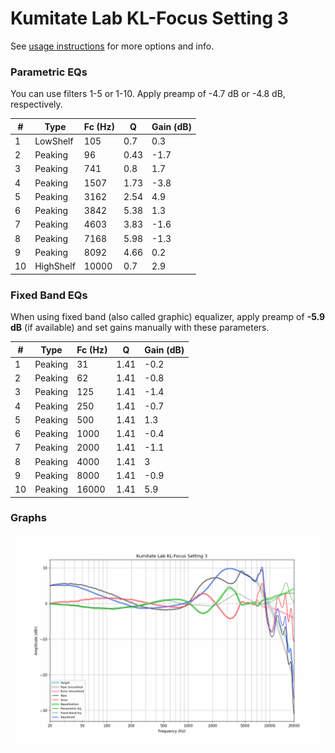 # Kumitate Lab KL-Focus Setting 3
See [usage instructions](https://github.com/jaakkopasanen/AutoEq#usage) for more options and info.

### Parametric EQs
You can use filters 1-5 or 1-10. Apply preamp of -4.7 dB or -4.8 dB, respectively.

|   # | Type      |   Fc (Hz) |    Q |   Gain (dB) |
|-----|-----------|-----------|------|-------------|
|   1 | LowShelf  |       105 | 0.7  |         0.3 |
|   2 | Peaking   |        96 | 0.43 |        -1.7 |
|   3 | Peaking   |       741 | 0.8  |         1.7 |
|   4 | Peaking   |      1507 | 1.73 |        -3.8 |
|   5 | Peaking   |      3162 | 2.54 |         4.9 |
|   6 | Peaking   |      3842 | 5.38 |         1.3 |
|   7 | Peaking   |      4603 | 3.83 |        -1.6 |
|   8 | Peaking   |      7168 | 5.98 |        -1.3 |
|   9 | Peaking   |      8092 | 4.66 |         0.2 |
|  10 | HighShelf |     10000 | 0.7  |         2.9 |

### Fixed Band EQs
When using fixed band (also called graphic) equalizer, apply preamp of **-5.9 dB** (if available) and set gains manually with these parameters.

|   # | Type    |   Fc (Hz) |    Q |   Gain (dB) |
|-----|---------|-----------|------|-------------|
|   1 | Peaking |        31 | 1.41 |        -0.2 |
|   2 | Peaking |        62 | 1.41 |        -0.8 |
|   3 | Peaking |       125 | 1.41 |        -1.4 |
|   4 | Peaking |       250 | 1.41 |        -0.7 |
|   5 | Peaking |       500 | 1.41 |         1.3 |
|   6 | Peaking |      1000 | 1.41 |        -0.4 |
|   7 | Peaking |      2000 | 1.41 |        -1.1 |
|   8 | Peaking |      4000 | 1.41 |         3   |
|   9 | Peaking |      8000 | 1.41 |        -0.9 |
|  10 | Peaking |     16000 | 1.41 |         5.9 |

### Graphs
![](./Kumitate%20Lab%20KL-Focus%20Setting%203.png)
